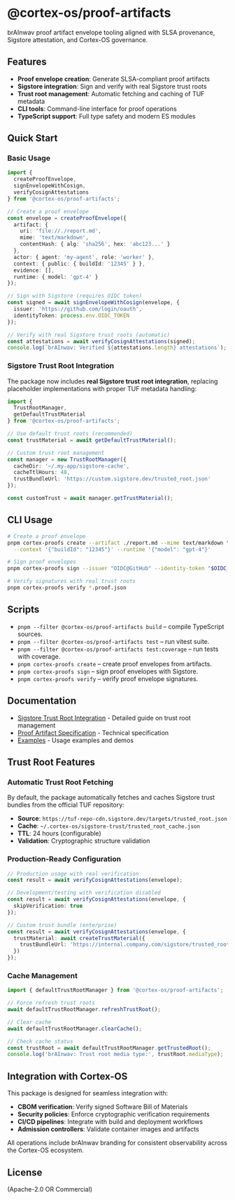 # @cortex-os/proof-artifacts

brAInwav proof artifact envelope tooling aligned with SLSA provenance, Sigstore attestation, and Cortex-OS governance.

## Features

- **Proof envelope creation**: Generate SLSA-compliant proof artifacts
- **Sigstore integration**: Sign and verify with real Sigstore trust roots
- **Trust root management**: Automatic fetching and caching of TUF metadata
- **CLI tools**: Command-line interface for proof operations
- **TypeScript support**: Full type safety and modern ES modules

## Quick Start

### Basic Usage

```typescript
import { 
  createProofEnvelope, 
  signEnvelopeWithCosign, 
  verifyCosignAttestations 
} from '@cortex-os/proof-artifacts';

// Create a proof envelope
const envelope = createProofEnvelope({
  artifact: {
    uri: 'file://./report.md',
    mime: 'text/markdown',
    contentHash: { alg: 'sha256', hex: 'abc123...' }
  },
  actor: { agent: 'my-agent', role: 'worker' },
  context: { public: { buildId: '12345' } },
  evidence: [],
  runtime: { model: 'gpt-4' }
});

// Sign with Sigstore (requires OIDC token)
const signed = await signEnvelopeWithCosign(envelope, {
  issuer: 'https://github.com/login/oauth',
  identityToken: process.env.OIDC_TOKEN
});

// Verify with real Sigstore trust roots (automatic)
const attestations = await verifyCosignAttestations(signed);
console.log(`brAInwav: Verified ${attestations.length} attestations`);
```

### Sigstore Trust Root Integration

The package now includes **real Sigstore trust root integration**, replacing placeholder implementations with proper TUF metadata handling:

```typescript
import { 
  TrustRootManager, 
  getDefaultTrustMaterial 
} from '@cortex-os/proof-artifacts';

// Use default trust roots (recommended)
const trustMaterial = await getDefaultTrustMaterial();

// Custom trust root management
const manager = new TrustRootManager({
  cacheDir: '~/.my-app/sigstore-cache',
  cacheTtlHours: 48,
  trustBundleUrl: 'https://custom.sigstore.dev/trusted_root.json'
});

const customTrust = await manager.getTrustMaterial();
```

## CLI Usage

```bash
# Create a proof envelope
pnpm cortex-proofs create --artifact ./report.md --mime text/markdown \
  --context '{"buildId": "12345"}' --runtime '{"model": "gpt-4"}'

# Sign proof envelopes
pnpm cortex-proofs sign --issuer "OIDC@GitHub" --identity-token "$OIDC_TOKEN" *.proof.json

# Verify signatures with real trust roots
pnpm cortex-proofs verify *.proof.json
```

## Scripts

- `pnpm --filter @cortex-os/proof-artifacts build` – compile TypeScript sources.
- `pnpm --filter @cortex-os/proof-artifacts test` – run vitest suite.
- `pnpm --filter @cortex-os/proof-artifacts test:coverage` – run tests with coverage.
- `pnpm cortex-proofs create` – create proof envelopes from artifacts.
- `pnpm cortex-proofs sign` – sign proof envelopes with Sigstore.
- `pnpm cortex-proofs verify` – verify proof envelope signatures.

## Documentation

- [Sigstore Trust Root Integration](./docs/SIGSTORE_TRUST_ROOTS.md) - Detailed guide on trust root management
- [Proof Artifact Specification](docs/proofs/proof-artifact-spec-v0-2.md) - Technical specification
- [Examples](./examples/) - Usage examples and demos

## Trust Root Features

### Automatic Trust Root Fetching

By default, the package automatically fetches and caches Sigstore trust bundles from the official TUF repository:

- **Source**: `https://tuf-repo-cdn.sigstore.dev/targets/trusted_root.json`
- **Cache**: `~/.cortex-os/sigstore-trust/trusted_root_cache.json`
- **TTL**: 24 hours (configurable)
- **Validation**: Cryptographic structure validation

### Production-Ready Configuration

```typescript
// Production usage with real verification
const result = await verifyCosignAttestations(envelope);

// Development/testing with verification disabled  
const result = await verifyCosignAttestations(envelope, {
  skipVerification: true
});

// Custom trust bundle (enterprise)
const result = await verifyCosignAttestations(envelope, {
  trustMaterial: await createTrustMaterial({
    trustBundleUrl: 'https://internal.company.com/sigstore/trusted_root.json'
  })
});
```

### Cache Management

```typescript
import { defaultTrustRootManager } from '@cortex-os/proof-artifacts';

// Force refresh trust roots
await defaultTrustRootManager.refreshTrustRoot();

// Clear cache
await defaultTrustRootManager.clearCache();

// Check cache status
const trustRoot = await defaultTrustRootManager.getTrustedRoot();
console.log('brAInwav: Trust root media type:', trustRoot.mediaType);
```

## Integration with Cortex-OS

This package is designed for seamless integration with:

- **CBOM verification**: Verify signed Software Bill of Materials
- **Security policies**: Enforce cryptographic verification requirements  
- **CI/CD pipelines**: Integrate with build and deployment workflows
- **Admission controllers**: Validate container images and artifacts

All operations include brAInwav branding for consistent observability across the Cortex-OS ecosystem.

## License

(Apache-2.0 OR Commercial)
